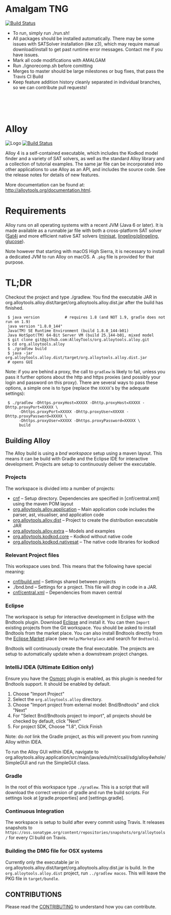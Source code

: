 # Amalgam TNG
[![Build Status](https://travis-ci.org/transclosure/org.alloytools.alloy.svg?branch=add-objectives)](https://travis-ci.org/transclosure/org.alloytools.alloy)
- To run, simply run ./run.sh!
- All packages should be installed automatically. There may be some issues with SATSolver installation (like z3), which may require manual download/install to get past runtime error messages. Contact me if you have issues. 
- Mark all code modifications with AMALGAM
- Run ./ignorecomp.sh before comitting
- Merges to master should be large milestones or bug fixes, that pass the Travis CI Build
- Keep feature addition history cleanly separated in individual branches, so we can contribute pull requests!
<br />
<br />
<br />

# Alloy
![Logo](https://avatars3.githubusercontent.com/u/30268214?v=4&s=200)
[![Build Status](https://travis-ci.org/AlloyTools/org.alloytools.alloy.svg?branch=master)](https://travis-ci.org/AlloyTools/org.alloytools.alloy)

Alloy 4 is a self-contained executable, which includes the Kodkod
model finder and a variety of SAT solvers, as well as the standard
Alloy library and a collection of tutorial examples. The same jar file
can be incorporated into other applications to use Alloy as an API,
and includes the source code. See the release notes for details of new
features. 

More documentation can be found at: http://alloytools.org/documentation.html.

# Requirements

Alloy runs on all operating systems with a recent JVM (Java 6 or later). 
It is made available as a runnable jar file with both a cross-platform SAT solver
([Sat4j](http://www.sat4j.org/) and more efficient native SAT solvers ([minisat](http://minisat.se), [lingeling/plingeling](http://fmv.jku.at/lingeling/), [glucose](http://www.labri.fr/perso/lsimon/glucose/)).

Note however that starting with macOS High Sierra, it is necessary to install a dedicated
JVM to run Alloy on macOS. A `.pkg` file is provided for that purpose.

# TL;DR

Checkout the project and type ./gradlew. You find the executable JAR in org.alloytools.alloy.dist/target/org.alloytools.alloy.dist.jar after the build has finished.

     $ java version           # requires 1.8 (and NOT 1.9, gradle does not run on 1.9)
     java version "1.8.0_144"
     Java(TM) SE Runtime Environment (build 1.8.0_144-b01)
     Java HotSpot(TM) 64-Bit Server VM (build 25.144-b01, mixed model
     $ git clone git@github.com:AlloyTools/org.alloytools.alloy.git
     $ cd org.alloytools.alloy
     $ ./gradlew build
     $ java -jar org.alloytools.alloy.dist/target/org.alloytools.alloy.dist.jar
     # opens GUI

Note: if you are behind a proxy, the call to `gradlew` is likely to fail, unless you pass it further options about the http and https proxies (and possibly your login and password on this proxy). There are several ways to pass these options, a simple one is to type (replace the `XXXXX`'s by the adequate settings):

     $ ./gradlew -Dhttps.proxyHost=XXXXX -Dhttp.proxyHost=XXXXX -Dhttp.proxyPort=XXXXX \
          -Dhttps.proxyPort=XXXXX -Dhttp.proxyUser=XXXXX -Dhttp.proxyPassword=XXXXX \
          -Dhttps.proxyUser=XXXXX -Dhttps.proxyPassword=XXXXX \
          build

## Building Alloy

The Alloy build is using a _bnd workspace_ setup using a maven layout. This means it can be build  with Gradle and  the Eclipse IDE for interactive development. Projects are setup to continuously deliver the executable.

### Projects

The workspace is divided into a number of projects:

* [cnf](cnf) – Setup directory. Dependencies are specified in [cnf/central.xml] using the maven POM layout
* [org.alloytools.alloy.application](org.alloytools.alloy.application) – Main application code includes the parser, ast, visualiser, and application code
* [org.alloytools.alloy.dist](org.alloytools.alloy.dist) – Project to create the distribution executable JAR
* [org.alloytools.alloy.extra](org.alloytools.alloy.extra) – Models and examples
* [org.alloytools.kodkod.core](org.alloytools.kodkod.core) – Kodkod without native code
* [org.alloytools.kodkod.nativesat](org.alloytools.kodkod.nativesat) – The native code libraries for kodkod

### Relevant Project files

This workspace uses bnd. This means that the following have special meaning:

* [cnf/build.xml](cnf/build.xml) – Settings shared between projects
* ./bnd.bnd – Settings for a project. This file will _drag_ in code in a JAR.
* [cnf/central.xml](cnf/central.xml) – Dependencies from maven central

### Eclipse

The workspace is setup for interactive development in Eclipse with the Bndtools plugin. Download [Eclipse](https://www.eclipse.org/downloads/) and install it. You can then `Import` existing projects from the Git workspace. You should be asked to install Bndtools from the market place. You can also install Bndtools directly from the [Eclipse Market](https://marketplace.eclipse.org/content/bndtools) place (see `Help/Marketplace` and search for `Bndtools`). 

Bndtools will continuously create the final executable. The projects are setup to automatically update when a downstream project changes.

### IntelliJ IDEA (Ultimate Edition only)

Ensure you have the [Osmorc] plugin is enabled, as this plugin is needed for
Bndtools support. It should be enabled by default.

1. Choose "Import Project"
2. Select the `org.alloytools.alloy` directory.
3. Choose "Import project from external model: Bnd/Bndtools" and click "Next"
4. For "Select Bnd/Bndtools project to import", all projects should be checked
   by default, click "Next"
5. For project SDK, Choose "1.8", Click Finish

Note: do *not* link the Gradle project, as this will prevent you from running
Alloy within IDEA.

To run the Alloy GUI within IDEA, navigate to
org.alloytools.alloy.application/src/main/java/edu/mit/csail/sdg/alloy4whole/SimpleGUI and run the SimpleGUI class.

[Osmorc]: https://plugins.jetbrains.com/plugin/1816-osmorc


### Gradle 

In the root of this workspace type `./gradlew`. This is a script that will download the correct version of gradle and run the build scripts. For settings look at [gradle.properties] and [settings.gradle].

### Continuous Integration

The workspace is setup to build after every commit using Travis. It releases snapshots to `https://oss.sonatype.org/content/repositories/snapshots/org/alloytools/` for every CI build on Travis.

### Building the DMG file for OSX systems

Currently only the executable jar in org.alloytools.alloy.dist/target/org.alloytools.alloy.dist.jar is build. In the `org.alloytools.alloy.dist` project, run `../gradlew macos`. This will leave the PKG file in `target/bundle`.

## CONTRIBUTIONS

Please read the [CONTRIBUTING](CONTRIBUTING.md) to understand how you can contribute.

[javapackager]: https://docs.oracle.com/javase/8/docs/technotes/guides/deploy/packager.html
